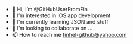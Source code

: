 - 👋 Hi, I’m @GitHubUserFromFin
- 👀 I’m interested in iOS app development
- 🌱 I’m currently learning JSON and stuff
- 💞️ I’m looking to collaborate on ...
- 📫 How to reach me finhel-github@yahoo.com

<!---
GitHubUserFromFin/GitHubUserFromFin is a ✨ special ✨ repository because its `README.md` (this file) appears on your GitHub profile.
You can click the Preview link to take a look at your changes.
--->
